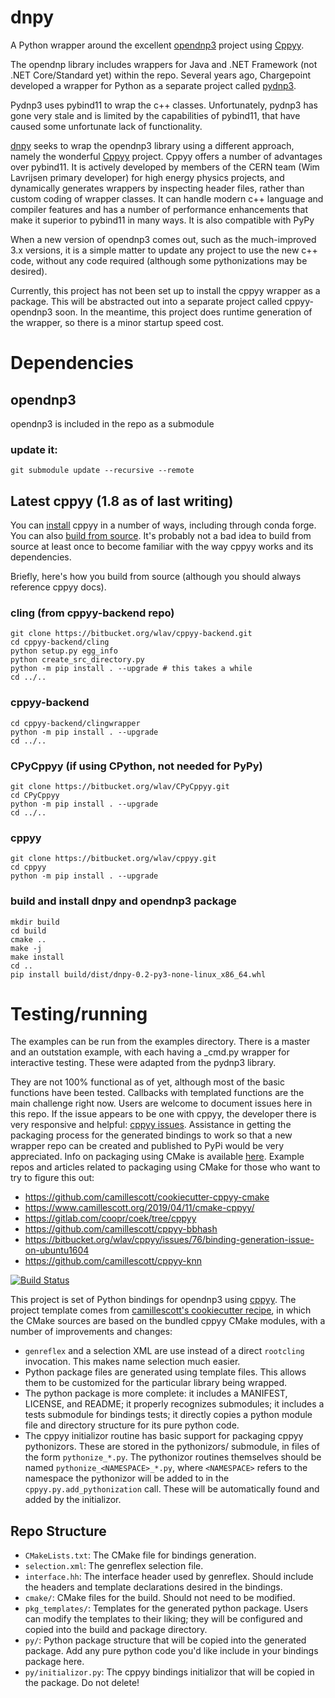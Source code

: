 # dnpy
A Python wrapper around the excellent [opendnp3](https://github.com/dnp3/opendnp3) project using [Cppyy](https://cppyy.readthedocs.io/en/latest/index.html).

The opendnp library includes wrappers for Java and .NET Framework (not .NET Core/Standard yet) within the repo.  Several years ago, Chargepoint developed a wrapper for Python as a separate project called [pydnp3](https://github.com/ChargePoint/pydnp3).

Pydnp3 uses pybind11 to wrap the c++ classes.  Unfortunately, pydnp3 has gone very stale and is limited by the capabilities of pybind11, that have caused some unfortunate lack of functionality.

[dnpy](https://github.com/txjmb/dnpy) seeks to wrap the opendnp3 library using a different approach, namely the wonderful [Cppyy](https://cppyy.readthedocs.io/en/latest/index.html) project.  Cppyy offers a number of advantages over pybind11.  It is actively developed by members of the CERN team (Wim Lavrijsen primary developer) for high energy physics projects, and dynamically generates wrappers by inspecting header files, rather than custom coding of wrapper classes.  It can handle modern c++ language and compiler features and has a number of performance enhancements that make it superior to pybind11 in many ways.  It is also compatible with PyPy

When a new version of opendnp3 comes out, such as the much-improved 3.x versions, it is a simple matter to update any project to use the new c++ code, without any code required (although some pythonizations may be desired).

Currently, this project has not been set up to install the cppyy wrapper as a package.  This will be abstracted out into a separate project called cppyy-opendnp3 soon.  In the meantime, this project does runtime generation of the wrapper, so there is a minor startup speed cost.

# Dependencies
## opendnp3
opendnp3 is included in the repo as a submodule
### update it:

```
git submodule update --recursive --remote
```

## Latest **cppyy** (1.8 as of last writing)
You can [install](https://cppyy.readthedocs.io/en/latest/installation.html) cppyy in a number of ways, including through conda forge.  You can also [build from source](https://cppyy.readthedocs.io/en/latest/repositories.html).  It's probably not a bad idea to build from source at least once to become familiar with the way cppyy works and its dependencies.

Briefly, here's how you build from source (although you should always reference cppyy docs).

### cling (from cppyy-backend repo)
```
git clone https://bitbucket.org/wlav/cppyy-backend.git
cd cppyy-backend/cling
python setup.py egg_info
python create_src_directory.py
python -m pip install . --upgrade # this takes a while
cd ../..
```

### cppyy-backend
```
cd cppyy-backend/clingwrapper
python -m pip install . --upgrade
cd ../..
```

### CPyCppyy (if using CPython, not needed for PyPy)
```
git clone https://bitbucket.org/wlav/CPyCppyy.git
cd CPyCppyy
python -m pip install . --upgrade
cd ../..
```

### cppyy
```
git clone https://bitbucket.org/wlav/cppyy.git
cd cppyy
python -m pip install . --upgrade
```

### build and install dnpy and opendnp3 package
```
mkdir build
cd build
cmake ..
make -j
make install
cd ..
pip install build/dist/dnpy-0.2-py3-none-linux_x86_64.whl
```

# Testing/running

The examples can be run from the examples directory.  There is a master and an outstation example, with each having a \_cmd.py wrapper for interactive testing.  These were adapted from the pydnp3 library.  

They are not 100% functional as of yet, although most of the basic functions have been tested.  Callbacks with templated functions are the main challenge right now.  Users are welcome to document issues here in this repo.  If the issue appears to be one with cppyy, the developer there is very responsive and helpful:  [cppyy issues](https://bitbucket.org/wlav/cppyy/issues?status=new&status=open).  Assistance in getting the packaging process for the generated bindings to work so that a new wrapper repo can be created and published to PyPi would be very appreciated.  Info on packaging using CMake is available [here](https://cppyy.readthedocs.io/en/latest/cmake_interface.html).  Example repos and articles related to packaging using CMake for those who want to try to figure this out:

* https://github.com/camillescott/cookiecutter-cppyy-cmake
* https://www.camillescott.org/2019/04/11/cmake-cppyy/
* https://gitlab.com/coopr/coek/tree/cppyy
* https://github.com/camillescott/cppyy-bbhash
* https://bitbucket.org/wlav/cppyy/issues/76/binding-generation-issue-on-ubuntu1604
* https://github.com/camillescott/cppyy-knn

[![Build Status](https://travis-ci.org/txjmb/cppyy_opendnp3.svg?branch=master)](https://travis-ci.org/txjmb/cppyy_opendnp3)

This project is set of Python bindings for opendnp3 using
[cppyy](https://bitbucket.org/wlav/cppyy/src/master/). The project template comes from [camillescott's cookiecutter recipe](https://github.com/camillescott/cookiecutter-cppyy-cmake), in which the CMake sources are based on the bundled cppyy CMake modules, with a number of improvements and changes:

- `genreflex` and a selection XML are use instead of a direct `rootcling` invocation. This makes
    name selection much easier.
- Python package files are generated using template files. This allows them to be customized for the
    particular library being wrapped.
- The python package is more complete: it includes a MANIFEST, LICENSE, and README; it properly
    recognizes submodules; it includes a tests submodule for bindings tests; it directly copies a
    python module file and directory structure for its pure python code.
- The cppyy initializor routine has basic support for packaging cppyy pythonizors. These are stored
    in the pythonizors/ submodule, in files of the form `pythonize_*.py`. The pythonizor routines
    themselves should be named `pythonize_<NAMESPACE>_*.py`, where `<NAMESPACE>` refers to the
    namespace the pythonizor will be added to in the `cppyy.py.add_pythonization` call. These will
    be automatically found and added by the initializor.

## Repo Structure

- `CMakeLists.txt`: The CMake file for bindings generation.
- `selection.xml`:  The genreflex selection file.
- `interface.hh`:   The interface header used by genreflex. Should include the headers and template
    declarations desired in the bindings.
- `cmake/`: CMake files for the build. Should not need to be modified.
- `pkg_templates/`: Templates for the generated python package. Users can modify the templates to
    their liking; they will be configured and copied into the build and package directory.
- `py/`: Python package structure that will be copied into the generated package. Add any pure
    python code you'd like include in your bindings package here.
- `py/initializor.py`: The cppyy bindings initializor that will be copied in the package. Do not
    delete!